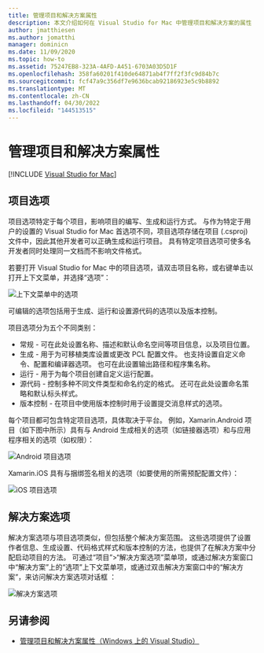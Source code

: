 ```yaml
---
title: 管理项目和解决方案属性
description: 本文介绍如何在 Visual Studio for Mac 中管理项目和解决方案的属性
author: jmatthiesen
ms.author: jomatthi
manager: dominicn
ms.date: 11/09/2020
ms.topic: how-to
ms.assetid: 75247EB8-323A-4AFD-A451-6703A03D5D1F
ms.openlocfilehash: 358fa60201f410de64871ab4f7ff2f3fc9d84b7c
ms.sourcegitcommit: fcf47a9c356df7e9636bcab92186923e5c9b8892
ms.translationtype: MT
ms.contentlocale: zh-CN
ms.lasthandoff: 04/30/2022
ms.locfileid: "144513515"
---
```

# <a name="managing-project-and-solution-properties"></a>管理项目和解决方案属性

 [!INCLUDE [Visual Studio for Mac](~/includes/applies-to-version/vs-mac-only.md)]

## <a name="project-options"></a>项目选项

项目选项特定于每个项目，影响项目的编写、生成和运行方式。 与作为特定于用户的设置的 Visual Studio for Mac 首选项不同，项目选项存储在项目 (.csproj) 文件中，因此其他开发者可以正确生成和运行项目。 具有特定项目选项可使多名开发者同时处理同一文档而不影响文件格式。

若要打开 Visual Studio for Mac 中的项目选项，请双击项目名称，或右键单击以打开上下文菜单，并选择“选项”：

![上下文菜单中的选项](media/projects-and-solutions-image2.png)

可编辑的选项包括用于生成、运行和设置源代码的选项以及版本控制。

项目选项分为五个不同类别：

* 常规 - 可在此处设置名称、描述和默认命名空间等项目信息，以及项目位置。
* 生成 - 用于为可移植类库设置或更改 PCL 配置文件。 也支持设置自定义命令、配置和编译器选项。 也可在此设置输出路径和程序集名称。
* 运行 - 用于为每个项目创建自定义运行配置。
* 源代码 - 控制多种不同文件类型和命名约定的格式。 还可在此处设置命名策略和默认标头样式。
* 版本控制 - 在项目中使用版本控制时用于设置提交消息样式的选项。

每个项目都可包含特定项目选项，具体取决于平台。 例如，Xamarin.Android 项目（如下图中所示）具有与 Android 生成相关的选项（如链接器选项）和与应用程序相关的选项（如权限）：

![Android 项目选项](media/projects-and-solutions-image5.png)

Xamarin.iOS 具有与捆绑签名相关的选项（如要使用的所需预配配置文件）：

![iOS 项目选项](media/projects-and-solutions-image6.png)

## <a name="solution-options"></a>解决方案选项

解决方案选项与项目选项类似，但包括整个解决方案范围。 这些选项提供了设置作者信息、生成设置、代码格式样式和版本控制的方法，也提供了在解决方案中分配启动项目的方法。  可通过“项目”>“解决方案选项”菜单项，或通过解决方案窗口中“解决方案”上的“选项”上下文菜单项，或通过双击解决方案窗口中的“解决方案”，来访问解决方案选项对话框 ：

![解决方案选项](media/projects-and-solutions-image7.png)

## <a name="see-also"></a>另请参阅

* [管理项目和解决方案属性（Windows 上的 Visual Studio）](/visualstudio/ide/managing-project-and-solution-properties)